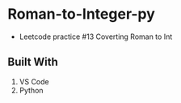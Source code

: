 # Roman-to-Integer-py
- Leetcode practice #13 Coverting Roman to Int

## Built With
1. VS Code
2. Python
